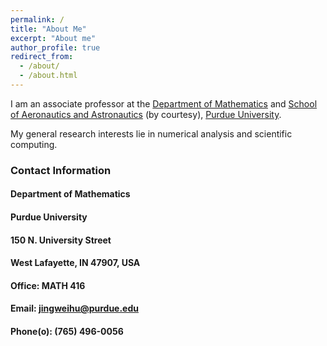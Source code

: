 ```yaml
---
permalink: /
title: "About Me"
excerpt: "About me"
author_profile: true
redirect_from: 
  - /about/
  - /about.html
---
```


I am an associate professor at the [Department of Mathematics](https://www.math.purdue.edu) 
and [School of Aeronautics and Astronautics](https://engineering.purdue.edu/AAE) (by courtesy), [Purdue University](https://www.purdue.edu). 

My general research interests lie in numerical analysis and scientific computing.

### Contact Information
#### Department of Mathematics
#### Purdue University
#### 150 N. University Street
#### West Lafayette, IN 47907, USA

#### Office: MATH 416
#### Email: jingweihu@purdue.edu
#### Phone(o): (765) 496-0056
